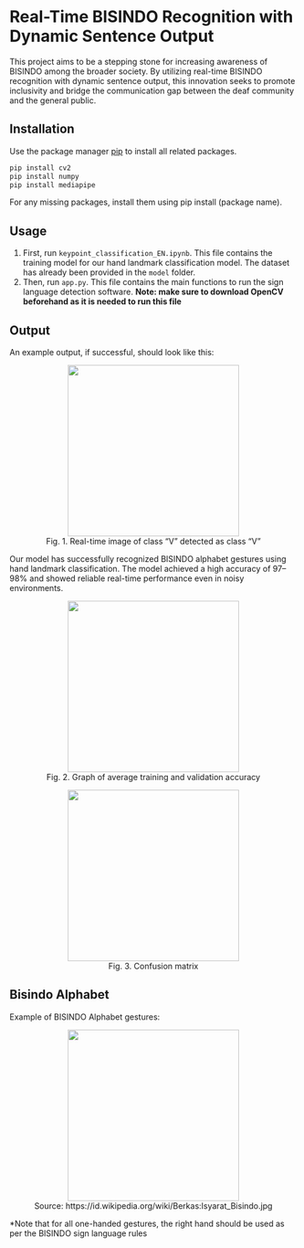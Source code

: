 # Real-Time BISINDO Recognition with Dynamic Sentence Output

This project aims to be a stepping stone for increasing awareness of BISINDO among the broader society. By utilizing real-time BISINDO recognition with dynamic sentence output, this innovation seeks to promote inclusivity and bridge the communication gap between the deaf community and the general public.
## Installation

Use the package manager [pip](https://pip.pypa.io/en/stable/) to install all related packages.

```bash
pip install cv2
pip install numpy
pip install mediapipe
```
For any missing packages, install them using pip install (package name).
## Usage
1. First, run `keypoint_classification_EN.ipynb`. This file contains the training model for our hand landmark classification model. The dataset has already been provided in the `model` folder.
2. Then, run `app.py`. This file contains the main functions to run the sign language detection software. **Note: make sure to download OpenCV beforehand as it is needed to run this file**


## Output

An example output, if successful, should look like this:

<p align="center"> <img src="https://github.com/user-attachments/assets/52b38c09-e7d7-4351-a221-77ba6a5df98f" width="300"/> <br> Fig. 1. Real-time image of class “V” detected as class “V” </p>

Our model has successfully recognized BISINDO alphabet gestures using hand landmark classification. The model achieved a high accuracy of 97–98% and showed reliable real-time performance even in noisy environments.

<p align="center"> <img src="https://github.com/user-attachments/assets/6147254f-2137-4e15-9f7d-3324757fd506" width="300"/> <br> Fig. 2. Graph of average training and validation accuracy </p> <p align="center"> <img src="https://github.com/user-attachments/assets/a4578438-59c1-4ed5-b952-4e0ef9e33452" width="300"/> <br> Fig. 3. Confusion matrix </p> 

## Bisindo Alphabet
Example of BISINDO Alphabet gestures:
<p align="center"> <img src="https://github.com/user-attachments/assets/e8e9a203-3a6c-4cfa-a4cf-58d9044fa001" width="300"/> <br> 
Source: https://id.wikipedia.org/wiki/Berkas:Isyarat_Bisindo.jpg </p>

*Note that for all one-handed gestures, the right hand should be used as per the BISINDO sign language rules


